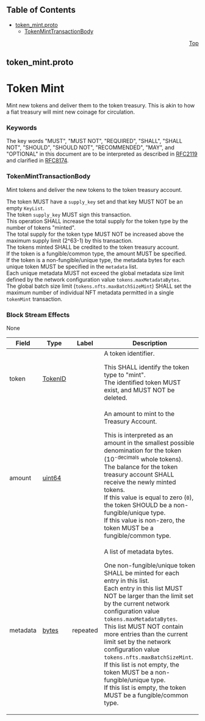 ## Table of Contents

- [token_mint.proto](#token_mint-proto)
    - [TokenMintTransactionBody](#proto-TokenMintTransactionBody)
  



<a name="token_mint-proto"></a>
<p align="right"><a href="#top">Top</a></p>

## token_mint.proto
# Token Mint
Mint new tokens and deliver them to the token treasury. This is akin
to how a fiat treasury will mint new coinage for circulation.

### Keywords
The key words "MUST", "MUST NOT", "REQUIRED", "SHALL", "SHALL NOT",
"SHOULD", "SHOULD NOT", "RECOMMENDED", "MAY", and "OPTIONAL" in this
document are to be interpreted as described in
[RFC2119](https://www.ietf.org/rfc/rfc2119) and clarified in
[RFC8174](https://www.ietf.org/rfc/rfc8174).


<a name="proto-TokenMintTransactionBody"></a>

### TokenMintTransactionBody
Mint tokens and deliver the new tokens to the token treasury account.

The token MUST have a `supply_key` set and that key MUST NOT
be an empty `KeyList`.<br/>
The token `supply_key` MUST sign this transaction.<br/>
This operation SHALL increase the total supply for the token type by
the number of tokens "minted".<br/>
The total supply for the token type MUST NOT be increased above the
maximum supply limit (2^63-1) by this transaction.<br/>
The tokens minted SHALL be credited to the token treasury account.<br/>
If the token is a fungible/common type, the amount MUST be specified.<br/>
If the token is a non-fungible/unique type, the metadata bytes for each
unique token MUST be specified in the `metadata` list.<br/>
Each unique metadata MUST not exceed the global metadata size limit defined
by the network configuration value `tokens.maxMetadataBytes`.<br/>
The global batch size limit (`tokens.nfts.maxBatchSizeMint`) SHALL set
the maximum number of individual NFT metadata permitted in a single
`tokenMint` transaction.

### Block Stream Effects
None


| Field | Type | Label | Description |
| ----- | ---- | ----- | ----------- |
| token | [TokenID](#proto-TokenID) |  | A token identifier. <p> This SHALL identify the token type to "mint".<br/> The identified token MUST exist, and MUST NOT be deleted. |
| amount | [uint64](#uint64) |  | An amount to mint to the Treasury Account. <p> This is interpreted as an amount in the smallest possible denomination for the token (10<sup>-decimals</sup> whole tokens).<br/> The balance for the token treasury account SHALL receive the newly minted tokens.<br/> If this value is equal to zero (`0`), the token SHOULD be a non-fungible/unique type.<br/> If this value is non-zero, the token MUST be a fungible/common type. |
| metadata | [bytes](#bytes) | repeated | A list of metadata bytes.<br/> <p> One non-fungible/unique token SHALL be minted for each entry in this list.<br/> Each entry in this list MUST NOT be larger than the limit set by the current network configuration value `tokens.maxMetadataBytes`.<br/> This list MUST NOT contain more entries than the current limit set by the network configuration value `tokens.nfts.maxBatchSizeMint`.<br/> If this list is not empty, the token MUST be a non-fungible/unique type.<br/> If this list is empty, the token MUST be a fungible/common type. |





 <!-- end messages -->

 <!-- end enums -->

 <!-- end HasExtensions -->

 <!-- end services -->




